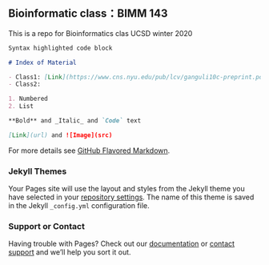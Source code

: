 ## Bioinformatic class：BIMM 143

This is a repo for Bioinformatics clas UCSD winter 2020

```markdown
Syntax highlighted code block

# Index of Material 

- Class1: [Link](https://www.cns.nyu.edu/pub/lcv/ganguli10c-preprint.pdf)
- Class2: 

1. Numbered
2. List

**Bold** and _Italic_ and `Code` text

[Link](url) and ![Image](src)
```

For more details see [GitHub Flavored Markdown](https://guides.github.com/features/mastering-markdown/).

### Jekyll Themes

Your Pages site will use the layout and styles from the Jekyll theme you have selected in your [repository settings](https://github.com/yschen13/BIMM143_test/settings). The name of this theme is saved in the Jekyll `_config.yml` configuration file.

### Support or Contact

Having trouble with Pages? Check out our [documentation](https://help.github.com/categories/github-pages-basics/) or [contact support](https://github.com/contact) and we’ll help you sort it out.
